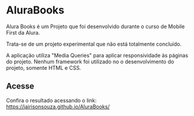 # AluraBooks

Alura Books é um Projeto que foi desenvolvido durante o curso de Mobile First da Alura.

Trata-se de um projeto experimental que não está totalmente concluído.

A aplicação utiliza "Media Queries" para aplicar responsividade às páginas do projeto.
Nenhum framework foi utilizado no o desenvolvimento do projeto, somente HTML e CSS.

## Acesse
Confira o resultado acessando o link:
https://jairisonsouza.github.io/AluraBooks/

